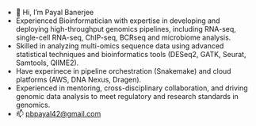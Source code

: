- 👋 Hi, I’m Payal Banerjee
- Experienced Bioinformatician with expertise in developing and deploying high-throughput genomics pipelines, including RNA-seq, single-cell RNA-seq, ChIP-seq, BCRseq and microbiome analysis.
- Skilled in analyzing multi-omics sequence data using advanced statistical techniques and bioinformatics tools (DESeq2, GATK, Seurat, Samtools, QIIME2). 
-  Have experinece in pipeline orchestration  (Snakemake) and cloud platforms (AWS, DNA Nexus, Dragen).
-  Experienced in mentoring, cross-disciplinary collaboration, and driving genomic data analysis to meet regulatory and research standards in genomics.
- 📫 pbpayal42@gmail.com


<!---
pbpayal/pbpayal is a ✨ special ✨ repository because its `README.md` (this file) appears on your GitHub profile.
You can click the Preview link to take a look at your changes.
--->
